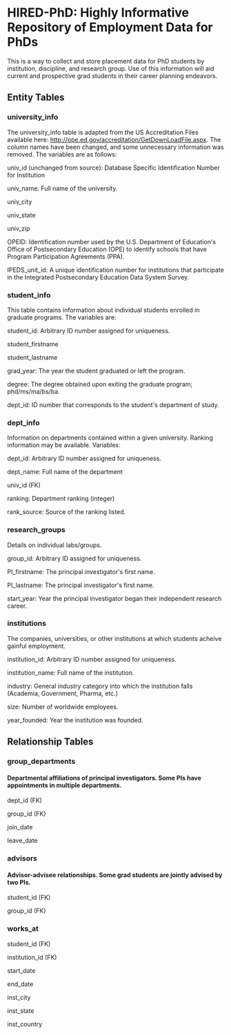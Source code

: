 # HIRED-PhD: Highly Informative Repository of Employment Data for PhDs

This is a way to collect and store placement data for PhD students by institution, discipline, and research group. Use of this information will aid current and prospective grad students in their career planning endeavors.

## Entity Tables
### university_info
The university_info table is adapted from the US Accreditation Files available here: http://ope.ed.gov/accreditation/GetDownLoadFile.aspx. The column names have been changed, and some unnecessary information was removed. The variables are as follows:

univ_id (unchanged from source):
Database Specific Identification Number for Institution

univ_name:
Full name of the university.

univ_city

univ_state

univ_zip

OPEID:
Identification number used by the U.S. Department of Education's Office of Postsecondary Education (OPE) to identify schools that have Program Participation Agreements (PPA).

IPEDS_unit_id:
A unique identification number for institutions that participate in the Integrated Postsecondary Education Data System Survey.

### student_info

This table contains information about individual students enrolled in graduate programs. The variables are:

student_id:
Arbitrary ID number assigned for uniqueness.

student_firstname

student_lastname

grad_year:
The year the student graduated or left the program.

degree:
The degree obtained upon exiting the graduate program; phd/ms/ma/bs/ba.

dept_id:
ID number that corresponds to the student's department of study.

### dept_info
Information on departments contained within a given university. Ranking information may be available. Variables:

dept_id:
Arbitrary ID number assigned for uniqueness.

dept_name:
Full name of the department

univ_id (FK)

ranking:
Department ranking (integer)

rank_source:
Source of the ranking listed.

### research_groups
Details on individual labs/groups.

group_id:
Arbitrary ID assigned for uniqueness.

PI_firstname:
The principal investigator's first name.

PI_lastname:
The principal investigator's first name.

start_year:
Year the principal investigator began their independent research career.

### institutions
The companies, universities, or other institutions at which students acheive gainful employment.

institution_id:
Arbitrary ID number assigned for uniqueness.

institution_name:
Full name of the institution.

industry:
General industry category into which the institution falls (Academia, Government, Pharma, etc.)

size:
Number of worldwide employees.

year_founded:
Year the institution was founded.

## Relationship Tables

### group_departments
#### Departmental affiliations of principal investigators. Some PIs have appointments in multiple departments.

dept_id (FK)

group_id (FK)

join_date

leave_date

### advisors
#### Advisor-advisee relationships. Some grad students are jointly advised by two PIs.

student_id (FK)

group_id (FK)

### works_at

student_id (FK)

institution_id (FK)

start_date

end_date

inst_city

inst_state

inst_country

